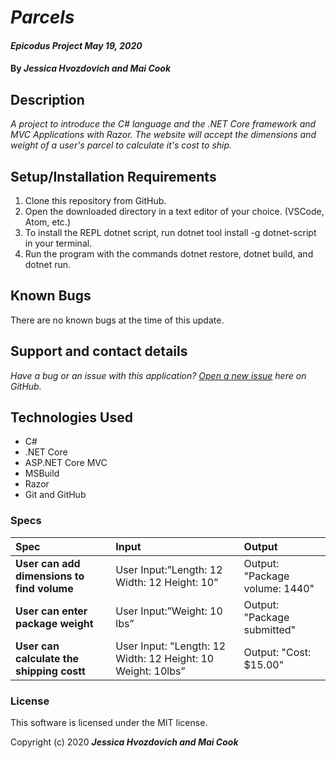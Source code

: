 # _Parcels_

#### _Epicodus Project May 19, 2020_

#### By _**Jessica Hvozdovich and Mai Cook**_


## Description

_A project to introduce the C# language and the .NET Core framework and MVC Applications with Razor. The website will accept the dimensions and weight of a user's parcel to calculate it's cost to ship._

## Setup/Installation Requirements

1. Clone this repository from GitHub.
2. Open the downloaded directory in a text editor of your choice.
  (VSCode, Atom, etc.)
3. To install the REPL dotnet script, run dotnet tool install -g dotnet-script in your terminal.
4. Run the program with the commands dotnet restore, dotnet build, and dotnet run.

## Known Bugs

There are no known bugs at the time of this update.
 
## Support and contact details

_Have a bug or an issue with this application? [Open a new issue](https://github.com/jhvozdovich/parcels/issues) here on GitHub._

## Technologies Used

* C#
* .NET Core
* ASP.NET Core MVC
* MSBuild
* Razor
* Git and GitHub

### Specs
| Spec | Input | Output |
| :------------- | :------------- | :------------- |
| **User can add dimensions to find volume** | User Input:”Length: 12 Width: 12 Height: 10” | Output: "Package volume: 1440" |
| **User can enter package weight** | User Input:”Weight: 10 lbs” | Output: "Package submitted" |
| **User can calculate the shipping costt** | User Input: "Length: 12 Width: 12 Height: 10 Weight: 10lbs” | Output: "Cost: $15.00" |

### License

This software is licensed under the MIT license.

Copyright (c) 2020 **_Jessica Hvozdovich and Mai Cook_**